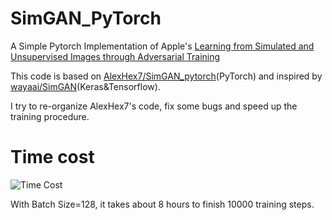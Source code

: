 # SimGAN_PyTorch
A Simple Pytorch Implementation of Apple's [Learning from Simulated and Unsupervised Images through Adversarial Training](https://arxiv.org/abs/1612.07828)

This code is based on [AlexHex7/SimGAN_pytorch](https://github.com/AlexHex7/SimGAN_pytorch)(PyTorch) and inspired by [wayaai/SimGAN](https://github.com/wayaai/SimGAN)(Keras&Tensorflow).

I try to re-organize AlexHex7's code, fix some bugs and speed up the training procedure.

# Time cost

![Time Cost](https://raw.githubusercontent.com/automan000/SimGAN_PyTorch/master/images/time_cost.png)

With Batch Size=128, it takes about 8 hours to finish 10000 training steps.